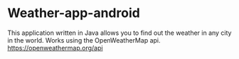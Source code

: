 # Weather-app-android
This application written in Java allows you to find out the weather in any city in the world. Works using the OpenWeatherMap api. https://openweathermap.org/api
